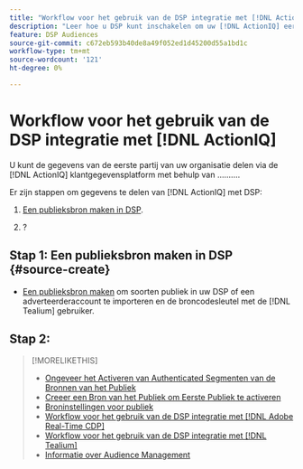 ```yaml
---
title: "Workflow voor het gebruik van de DSP integratie met [!DNL ActionIQ]"
description: "Leer hoe u DSP kunt inschakelen om uw [!DNL ActionIQ] eerste-partijsegmenten."
feature: DSP Audiences
source-git-commit: c672eb593b40de8a49f052ed1d45200d55a1bd1c
workflow-type: tm+mt
source-wordcount: '121'
ht-degree: 0%

---
```


# Workflow voor het gebruik van de DSP integratie met [!DNL ActionIQ]

U kunt de gegevens van de eerste partij van uw organisatie delen via de [!DNL ActionIQ] klantgegevensplatform met behulp van .......... <!-- fill in -->

Er zijn <!-- NN --> stappen om gegevens te delen van [!DNL ActionIQ] met DSP:

1. [Een publieksbron maken in DSP](#source-create).

1. ?

## Stap 1: Een publieksbron maken in DSP {#source-create}

* [Een publieksbron maken](source-create.md) om soorten publiek in uw DSP of een adverteerderaccount te importeren en de broncodesleutel met de [!DNL Tealium] gebruiker.

## Stap 2:

>[!MORELIKETHIS]
>
>* [Ongeveer het Activeren van Authenticated Segmenten van de Bronnen van het Publiek](/help/dsp/audiences/sources/source-about.md)
>* [Creeer een Bron van het Publiek om Eerste Publiek te activeren](source-create.md)
>* [Broninstellingen voor publiek](source-settings.md)
>* [Workflow voor het gebruik van de DSP integratie met [!DNL Adobe Real-Time CDP]](/help/dsp/audiences/sources/source-adobe-rtcdp.md)
>* [Workflow voor het gebruik van de DSP integratie met [!DNL Tealium]](/help/dsp/audiences/sources/source-tealium.md)
>* [Informatie over Audience Management](/help/dsp/audiences/audience-about.md)
